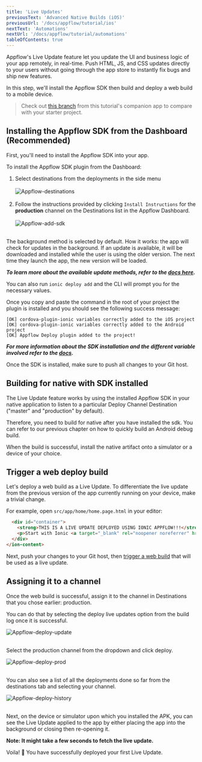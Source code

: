 ```yaml
---
title: 'Live Updates'
previousText: 'Advanced Native Builds (iOS)'
previousUrl: '/docs/appflow/tutorial/ios'
nextText: 'Automations'
nextUrl: '/docs/appflow/tutorial/automations'
tableOfContents: true
---
```


Appflow's Live Update feature let you update the UI and business logic of your app remotely, in real-time. Push HTML, JS, and CSS updates directly to your users without going through the app store to instantly fix bugs and ship new features.

In this step, we'll install the Appflow SDK then build and deploy a web build to a mobile device.

> Check out [this branch](https://github.com/ionic-team/tutorial-appflow/tree/part-4_live_updates) from this tutorial's companion app to compare with your starter project. 

## Installing the Appflow SDK from the Dashboard (Recommended)

First, you'll need to install the Appflow SDK into your app.

To install the Appflow SDK plugin from the Dashboard:

1. Select destinations from the deployments in the side menu <br /><br />
	![Appflow-destinations](/docs/assets/img/appflow/tutorial/destinations.png)<br /><br />
2. Follow the instructions provided by clicking `Install Instructions` for the **production** channel on the Destinations list in the Appflow Dashboard.<br /><br />
	![Appflow-add-sdk](/docs/assets/img/appflow/tutorial/add-sdk.png)<br /><br />

The background method is selected by default. How it works: the app will check for updates in the background. If an update is available, it will be downloaded and installed while the user is using the older version. The next time they launch the app, the new version will be loaded.

***To learn more about the available update methods, refer to the [docs here](https://ionicframework.com/docs/appflow/deploy/api#update-method).***

You can also run `ionic deploy add` and the CLI will prompt you for the necessary values.

Once you copy and paste the command in the root of your project the plugin is installed and you should see the following success message:

```
[OK] cordova-plugin-ionic variables correctly added to the iOS project
[OK] cordova-plugin-ionic variables correctly added to the Android project
[OK] Appflow Deploy plugin added to the project!
```

***For more information about the SDK installation and the different variable involved refer to the [docs](https://ionicframework.com/docs/appflow/quickstart/installation).***

Once the SDK is installed, make sure to push all changes to your Git host.

## Building for native with SDK installed

The Live Update feature works by using the installed Appflow SDK in your native application to listen to a particular Deploy Channel Destination ("master" and "production" by default).

Therefore, you need to build for native after you have installed the sdk. You can refer to our previous chapter on how to quickly build an Android debug build.

When the build is successful, install the native artifact onto a simulator or a device of your choice.

## Trigger a web deploy build

Let's deploy a web build as a Live Update. To differentiate the live update from the previous version of the app currently running on your device, make a trivial change.

For example, open `src/app/home/home.page.html` in your editor:

```html
  <div id="container">
    <strong>THIS IS A LIVE UPDATE DEPLOYED USING IONIC APPFLOW!!!</strong>
    <p>Start with Ionic <a target="_blank" rel="noopener noreferrer" href="https://ionicframework.com/docs/components">UI Components</a></p>
  </div>
</ion-content>
```

Next, push your changes to your Git host, then [trigger a web build](/docs/appflow/tutorial/web-preview) that will be used as a live update.

## Assigning it to a channel

Once the web build is successful, assign it to the channel in Destinations that you chose earlier: production.

You can do that by selecting the deploy live updates option from the build log once it is successful.

![Appflow-deploy-update](/docs/assets/img/appflow/tutorial/deploy-update.png)<br /><br />

Select the production channel from the dropdown and click deploy.

![Appflow-deploy-prod](/docs/assets/img/appflow/tutorial/deploy-prod.png)<br /><br />

You can also see a list of all the deployments done so far from the destinations tab and selecting your channel.

![Appflow-deploy-history](/docs/assets/img/appflow/tutorial/deploy-history.png)<br /><br />

Next, on the device or simulator upon which you installed the APK, you can see the Live Update applied to the app by either placing the app into the background or closing then re-opening it.

**Note: It might take a few seconds to fetch the live update.**

Voila! 🎉 You have successfully deployed your first Live Update.
